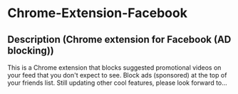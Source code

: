 # Chrome-Extension-Facebook
## Description (Chrome extension for Facebook (AD blocking))
This is a Chrome extension that blocks suggested promotional videos on your feed that you don't expect to see.
Block ads (sponsored) at the top of your friends list.
Still updating other cool features, please look forward to...
